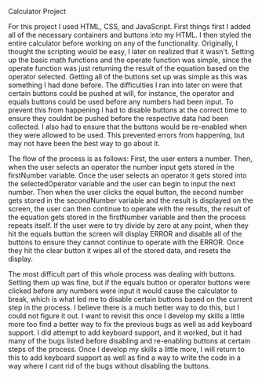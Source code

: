 Calculator Project 

For this project I used HTML, CSS, and JavaScript. First things first I added all of the necessary containers and buttons into my HTML. I then styled the entire calculator before working on any of the functionality. Originally, I thought the scripting would be easy, I later on realized that it wasn't. Setting up the basic math functions and the operate function was simple, since the operate function was just returning the result of the equation based on the operator selected. Getting all of the buttons set up was simple as this was something I had done before. The difficulties I ran into later on were that certain buttons could be pushed at will, for instance, the operator and equals buttons could be used before any numbers had been input. To prevent this from happening I had to disable buttons at the correct time to ensure they couldnt be pushed before the respective data had been collected. I also had to ensure that the buttons would be re-enabled when they were allowed to be used. This prevented errors from happening, but may not have been the best way to go about it.

The flow of the process is as follows: First, the user enters a number. Then, when the user selects an operator the number input gets stored in the firstNumber variable. Once the user selects an operator it gets stored into the selectedOperator variable and the user can begin to input the next number. Then when the user clicks the equal button, the second number gets stored in the secondNumber variable and the result is displayed on the screen, the user can then continue to operate with the results, the result of the equation gets stored in the firstNumber variable and then the process repeats itself. If the user were to try divide by zero at any point, when they hit the equals button the screen will display ERROR and disable all of the buttons to ensure they cannot continue to operate with the ERROR. Once they hit the clear button it wipes all of the stored data, and resets the display.

The most difficult part of this whole process was dealing with buttons. Setting them up was fine, but if the equals button or operator buttons were clicked before any numbers were input it would cause the calculator to break, which is what led me to disable certain buttons based on the current step in the process. I believe there is a much better way to do this, but I could not figure it out. I want to revisit this once I develop my skills a little more too find a better way to fix the previous bugs as well as add keyboard support. I did attempt to add keyboard support, and it worked, but it had many of the bugs listed before disabling and re-enabling buttons at certain steps of the process. Once I develop my skills a little more, I will return to this to add keyboard support as well as find a way to write the code in a way where I cant rid of the bugs without disabling the buttons.

